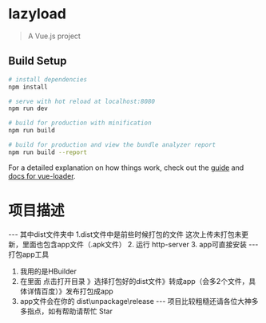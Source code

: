 # lazyload

> A Vue.js project

## Build Setup

``` bash
# install dependencies
npm install

# serve with hot reload at localhost:8080
npm run dev

# build for production with minification
npm run build

# build for production and view the bundle analyzer report
npm run build --report
```

For a detailed explanation on how things work, check out the [guide](http://vuejs-templates.github.io/webpack/) and [docs for vue-loader](http://vuejs.github.io/vue-loader).
# 项目描述
--- 其中dist文件夹中
1.dist文件中是前些时候打包的文件 这次上传未打包未更新，里面也包含app文件（.apk文件）
  2. 运行 http-server
  3. app可直接安装
--- 打包app工具
  1. 我用的是HBuilder
  2. 在里面 点击打开目录 》选择打包好的dist文件》转成app（会多2个文件，具体详情百度）》发布打包成app 
  3. app文件会在你的 dist\unpackage\release
--- 项目比较粗糙还请各位大神多多指点，如有帮助请帮忙 Star

